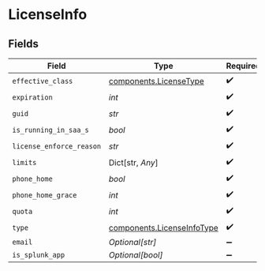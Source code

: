 # LicenseInfo


## Fields

| Field                                                                    | Type                                                                     | Required                                                                 | Description                                                              |
| ------------------------------------------------------------------------ | ------------------------------------------------------------------------ | ------------------------------------------------------------------------ | ------------------------------------------------------------------------ |
| `effective_class`                                                        | [components.LicenseType](../../models/components/licensetype.md)         | :heavy_check_mark:                                                       | N/A                                                                      |
| `expiration`                                                             | *int*                                                                    | :heavy_check_mark:                                                       | N/A                                                                      |
| `guid`                                                                   | *str*                                                                    | :heavy_check_mark:                                                       | N/A                                                                      |
| `is_running_in_saa_s`                                                    | *bool*                                                                   | :heavy_check_mark:                                                       | N/A                                                                      |
| `license_enforce_reason`                                                 | *str*                                                                    | :heavy_check_mark:                                                       | N/A                                                                      |
| `limits`                                                                 | Dict[str, *Any*]                                                         | :heavy_check_mark:                                                       | N/A                                                                      |
| `phone_home`                                                             | *bool*                                                                   | :heavy_check_mark:                                                       | N/A                                                                      |
| `phone_home_grace`                                                       | *int*                                                                    | :heavy_check_mark:                                                       | N/A                                                                      |
| `quota`                                                                  | *int*                                                                    | :heavy_check_mark:                                                       | N/A                                                                      |
| `type`                                                                   | [components.LicenseInfoType](../../models/components/licenseinfotype.md) | :heavy_check_mark:                                                       | N/A                                                                      |
| `email`                                                                  | *Optional[str]*                                                          | :heavy_minus_sign:                                                       | N/A                                                                      |
| `is_splunk_app`                                                          | *Optional[bool]*                                                         | :heavy_minus_sign:                                                       | N/A                                                                      |